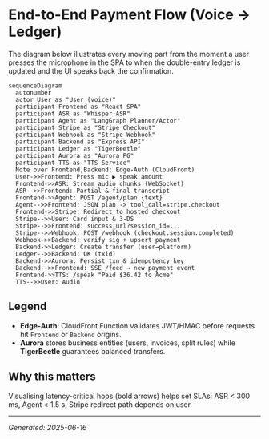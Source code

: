 # End-to-End Payment Flow (Voice → Ledger)

The diagram below illustrates every moving part from the moment a user presses the microphone in the SPA to when the double-entry ledger is updated and the UI speaks back the confirmation.

```mermaid
sequenceDiagram
  autonumber
  actor User as "User (voice)"
  participant Frontend as "React SPA"
  participant ASR as "Whisper ASR"
  participant Agent as "LangGraph Planner/Actor"
  participant Stripe as "Stripe Checkout"
  participant Webhook as "Stripe Webhook"
  participant Backend as "Express API"
  participant Ledger as "TigerBeetle"
  participant Aurora as "Aurora PG"
  participant TTS as "TTS Service"
  Note over Frontend,Backend: Edge-Auth (CloudFront)
  User->>Frontend: Press mic ▶ speak amount
  Frontend->>ASR: Stream audio chunks (WebSocket)
  ASR-->>Frontend: Partial & final transcript
  Frontend->>Agent: POST /agent/plan {text}
  Agent-->>Frontend: JSON plan -> tool_call=stripe.checkout
  Frontend->>Stripe: Redirect to hosted checkout
  Stripe-->>User: Card input & 3-DS
  Stripe-->>Frontend: success_url?session_id=...
  Stripe-->>Webhook: POST /webhook (checkout.session.completed)
  Webhook->>Backend: verify sig + upsert payment
  Backend->>Ledger: Create transfer (user→platform)
  Ledger-->>Backend: OK (txid)
  Backend->>Aurora: Persist txn & idempotency key
  Backend-->>Frontend: SSE /feed → new payment event
  Frontend->>TTS: /speak "Paid $36.42 to Acme"
  TTS-->>User: Audio
```

## Legend
* **Edge-Auth**: CloudFront Function validates JWT/HMAC before requests hit `Frontend` or `Backend` origins.
* **Aurora** stores business entities (users, invoices, split rules) while **TigerBeetle** guarantees balanced transfers.

## Why this matters
Visualising latency-critical hops (bold arrows) helps set SLAs: ASR < 300 ms, Agent < 1.5 s, Stripe redirect path depends on user.

---
*Generated: 2025-06-16* 